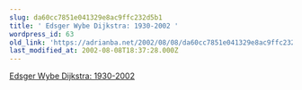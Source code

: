 ```yaml
---
slug: da60cc7851e041329e8ac9ffc232d5b1
title: ' Edsger Wybe Dijkstra: 1930-2002 '
wordpress_id: 63
old_link: 'https://adrianba.net/2002/08/08/da60cc7851e041329e8ac9ffc232d5b1/'
last_modified_at: 2002-08-08T18:37:28.000Z
---
```


[
Edsger Wybe Dijkstra: 1930-2002](http://www.cs.utexas.edu/users/UTCS/notices/dijkstra/ewdobit.html)
